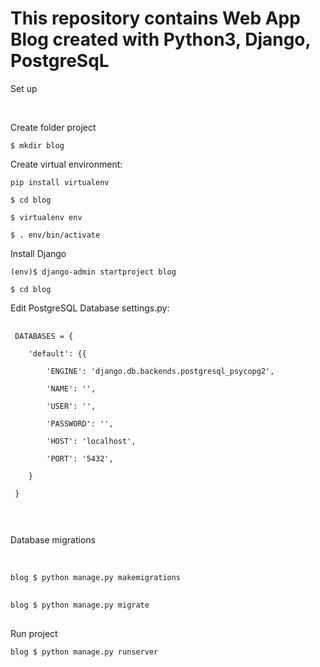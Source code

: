 # This repository contains Web App Blog created with Python3, Django, PostgreSqL 


 <p>Set up</p><br />
 <p>Create folder project</p>
 <pre><code>$ mkdir blog</code><br /></pre>
 <p>Create virtual environment:</p>
 <pre><code>pip install virtualenv</code><br /></pre>
 <pre><code>$ cd blog</code><br /></pre>
 <pre><code>$ virtualenv env</code><br /></pre>
 <pre><code>$ . env/bin/activate</code><br /></pre>
 
 <p>Install Django</p>
 <pre><code>(env)$ django-admin startproject blog</code><br /></pre>
 <pre><code>$ cd blog</code><br /></pre>

 <p>Edit PostgreSQL Database settings.py:</p>
 <pre>
 <code>
 DATABASES = {<br />
    'default': {{<br />
        'ENGINE': 'django.db.backends.postgresql_psycopg2',<br />
        'NAME': '<database_name>',<br />
        'USER': '<username>',<br />
        'PASSWORD': '<password>',<br />
        'HOST': 'localhost',<br />
        'PORT': '5432',<br />
    }<br />
 }<br />
 </code>
 </pre>

 <p>Database migrations</p><br>
 
 <pre><code>blog $ python manage.py makemigrations<br /></code><br /></pre>
 <pre><code>blog $ python manage.py migrate<br /></code><br /></pre>

 <p>Run project<p>
 <pre><code>blog $ python manage.py runserver<br /></code><br /></pre>
 
